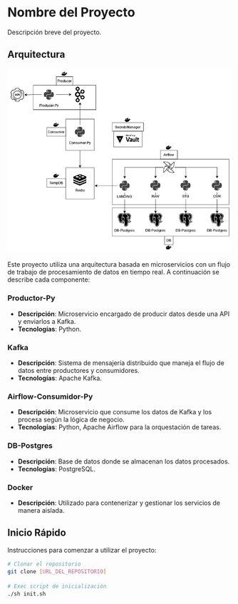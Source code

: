 # Nombre del Proyecto

Descripción breve del proyecto.

## Arquitectura

![Arquitectura](docs/img/DIAG_PROYECT.png)

Este proyecto utiliza una arquitectura basada en microservicios con un flujo de trabajo de procesamiento de datos en tiempo real. A continuación se describe cada componente:

### Productor-Py

- **Descripción**: Microservicio encargado de producir datos desde una API y enviarlos a Kafka.
- **Tecnologías**: Python.

### Kafka

- **Descripción**: Sistema de mensajería distribuido que maneja el flujo de datos entre productores y consumidores.
- **Tecnologías**: Apache Kafka.

### Airflow-Consumidor-Py

- **Descripción**: Microservicio que consume los datos de Kafka y los procesa según la lógica de negocio.
- **Tecnologías**: Python, Apache Airflow para la orquestación de tareas.

### DB-Postgres

- **Descripción**: Base de datos donde se almacenan los datos procesados.
- **Tecnologías**: PostgreSQL.

### Docker

- **Descripción**: Utilizado para contenerizar y gestionar los servicios de manera aislada.

## Inicio Rápido

Instrucciones para comenzar a utilizar el proyecto:

```bash
# Clonar el repositorio
git clone [URL_DEL_REPOSITORIO]

# Exec script de inicialización
./sh init.sh
```
